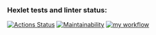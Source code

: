 ### Hexlet tests and linter status:
[![Actions Status](https://github.com/mgoldyhair/python-project-lvl1/workflows/hexlet-check/badge.svg)](https://github.com/mgoldyhair/python-project-lvl1/actions)
[![Maintainability](https://codeclimate.com/github/codeclimate/codeclimate/maintainability)](https://api.codeclimate.com/v1/badges/a99a88d28ad37a79dbf6/maintainability)
[![my workflow](https://github.com/mgoldyhair/python-project-lvl1/actions/workflows/myworkflow.yml/badge.svg)](https://github.com/mgoldyhair/python-project-lvl1/actions/workflows/myworkflow.yml)
